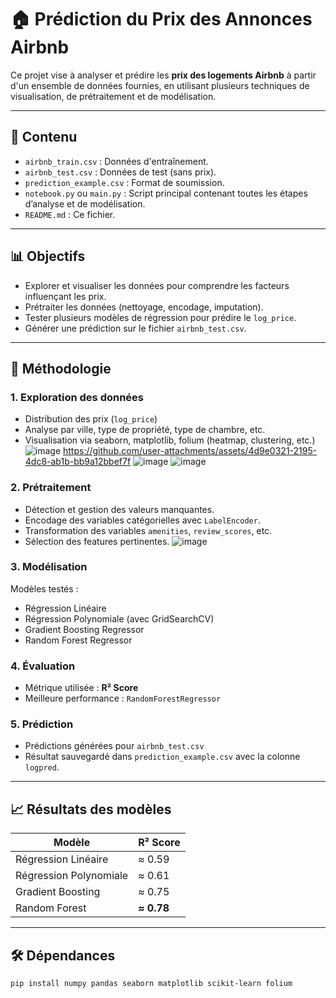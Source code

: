 # 🏠 Prédiction du Prix des Annonces Airbnb

Ce projet vise à analyser et prédire les **prix des logements Airbnb** à partir d'un ensemble de données fournies, en utilisant plusieurs techniques de visualisation, de prétraitement et de modélisation.

---

## 📁 Contenu

- `airbnb_train.csv` : Données d'entraînement.
- `airbnb_test.csv` : Données de test (sans prix).
- `prediction_example.csv` : Format de soumission.
- `notebook.py` ou `main.py` : Script principal contenant toutes les étapes d’analyse et de modélisation.
- `README.md` : Ce fichier.

---

## 📊 Objectifs

- Explorer et visualiser les données pour comprendre les facteurs influençant les prix.
- Prétraiter les données (nettoyage, encodage, imputation).
- Tester plusieurs modèles de régression pour prédire le `log_price`.
- Générer une prédiction sur le fichier `airbnb_test.csv`.

---

## 🧪 Méthodologie

### 1. Exploration des données
- Distribution des prix (`log_price`)
- Analyse par ville, type de propriété, type de chambre, etc.
- Visualisation via seaborn, matplotlib, folium (heatmap, clustering, etc.)
![image](https://github.com/user-attachments/assets/6addcea0-a734-4ce2-8388-9de73ba70cc1)
https://github.com/user-attachments/assets/4d9e0321-2195-4dc8-ab1b-bb9a12bbef7f
![image](https://github.com/user-attachments/assets/98bd6cc0-c51a-4182-80df-f3292db46afc)
![image](https://github.com/user-attachments/assets/8c643d68-65e9-4238-88d4-ba2e2289ec39)



### 2. Prétraitement
- Détection et gestion des valeurs manquantes.
- Encodage des variables catégorielles avec `LabelEncoder`.
- Transformation des variables `amenities`, `review_scores`, etc.
- Sélection des features pertinentes.
![image](https://github.com/user-attachments/assets/7455793c-5e2a-45b0-8b62-9b01e6b44a72)


### 3. Modélisation
Modèles testés :
- Régression Linéaire
- Régression Polynomiale (avec GridSearchCV)
- Gradient Boosting Regressor
- Random Forest Regressor

### 4. Évaluation
- Métrique utilisée : **R² Score**
- Meilleure performance : `RandomForestRegressor`

### 5. Prédiction
- Prédictions générées pour `airbnb_test.csv`
- Résultat sauvegardé dans `prediction_example.csv` avec la colonne `logpred`.

---

## 📈 Résultats des modèles

| Modèle                     | R² Score |
|---------------------------|----------|
| Régression Linéaire       | ≈ 0.59   |
| Régression Polynomiale    | ≈ 0.61   |
| Gradient Boosting         | ≈ 0.75   |
| Random Forest             | **≈ 0.78**   |

---

## 🛠️ Dépendances

```bash
pip install numpy pandas seaborn matplotlib scikit-learn folium
